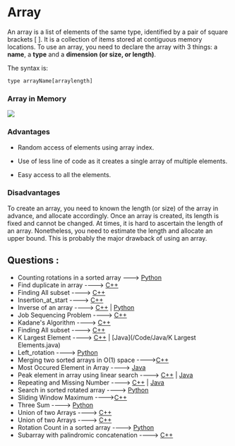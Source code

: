 # Array

An array is a list of elements of the same type, identified by a pair of square brackets [ ]. It is a collection of items stored at contiguous memory locations. To use an array, you need to declare the array with 3 things: a **name**, a **type** and a **dimension (or size, or length)**.

The syntax is:

`type arrayName[arraylength]`

### Array in Memory

![](https://media.geeksforgeeks.org/wp-content/uploads/array-2.png)

### Advantages

- Random access of elements using array index.

- Use of less line of code as it creates a single array of multiple elements.

- Easy access to all the elements.

### Disadvantages

To create an array, you need to known the length (or size) of the array in advance, and allocate accordingly. Once an array is created, its length is fixed and cannot be changed. At times, it is hard to ascertain the length of an array. Nonetheless, you need to estimate the length and allocate an upper bound. This is probably the major drawback of using an array.


## Questions :

 * Counting rotations in a sorted array ---> [Python](/Code/Python/Count_of_rotations.py)
 * Find duplicate in array ----> [C++](/Code/C++/Duplicate_in_array.cpp)
 * Finding All subset ----> [C++](/Code/C++/Finding_all_subset.cpp)
 * Insertion_at_start ----> [C++](/Code/C++/insertion_at_start.cpp)
 * Inverse of an array ----> [C++](Code/C++/inverse_of_an_array.cpp) | [Python](/Code/Python/inverseArray.py)
 * Job Sequencing Problem ----> [C++](/Code/C++/job_sequencing_problem.cpp)
 * Kadane's Algorithm ----> [C++](/Code/C++/kadane_algo.cpp) 
 * Finding All subset ----> [C++](/Code/C++/Finding_all_subset.cpp)
 * K Largest Element  ----> [C++](/Code/C++/K_largest_element.cpp) | [Java](/Code/Java/K Largest Elements.java)
 * Left_rotation ----> [Python](/Code/Python/left_rotation.py)
 * Merging two sorted arrays in O(1) space ---->[C++](/Code/C++/merge_in_constant_space.cpp) 
 * Most Occured Element in Array ----> [Java](/Code/Java/mostoccured.java)
 * Peak element in array using linear search ----> [C++](/Code/C++/peak_value_linear_search.cpp) | [Java](/Code/Java/peakvalueinarray.java)
 * Repeating and Missing Number ----> [C++](/Code/C++/repeating_and_missing_number.cpp) | [Java](/Code/Java/Repeating_And_Missing_Number.java)
 * Search in sorted rotated array ----> [Python](/Code/Python/search_in_sorted_rotated_array.py)
 * Sliding Window Maximum ---->[C++](/Code/C++/Sliding_Window_Maximum.cpp)
 * Three Sum ----> [Python](/Code/Python/Three_Sum.py)
 * Union of two Arrays ----> [C++](Code/C++/Union_of_two_unsorted_array.cpp)
 * Union of two Arrays ----> [C++](Code/C++/Union_of_two_unsorted_array.cpp)
 * Rotation Count in a sorted array ----> [Python](/Code/Python/RotationCount.py)
 * Subarray with palindromic concatenation ----> [C++](/Code/C++/subarray_palindromic_concatenation.cpp)

